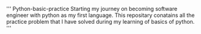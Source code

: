 ''' Python-basic-practice
Starting my journey on becoming software engineer with python as my first language.
This repositary conatains all the practice problem that I have solved during my learning of basics of python.
'''

